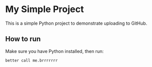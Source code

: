 # My Simple Project

This is a simple Python project to demonstrate uploading to GitHub.

## How to run

Make sure you have Python installed, then run:

```bash
better call me.brrrrrrr
